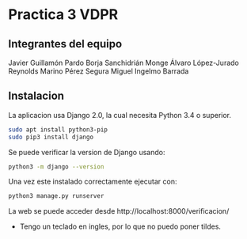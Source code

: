 # Practica 3 VDPR

## Integrantes del equipo

Javier Guillamón Pardo 
Borja Sanchidrián Monge
Álvaro López-Jurado Reynolds
Marino Pérez Segura
Miguel Ingelmo Barrada

## Instalacion

La aplicacion usa Django 2.0, la cual necesita Python 3.4 o superior.

```bash
sudo apt install python3-pip
sudo pip3 install django
```

Se puede verificar la version de Django usando:

```bash
python3 -m django --version
```

Una vez este instalado correctamente ejecutar con:

```bash
python3 manage.py runserver
```

La web se puede acceder desde http://localhost:8000/verificacion/

* Tengo un teclado en ingles, por lo que no puedo poner tildes.
